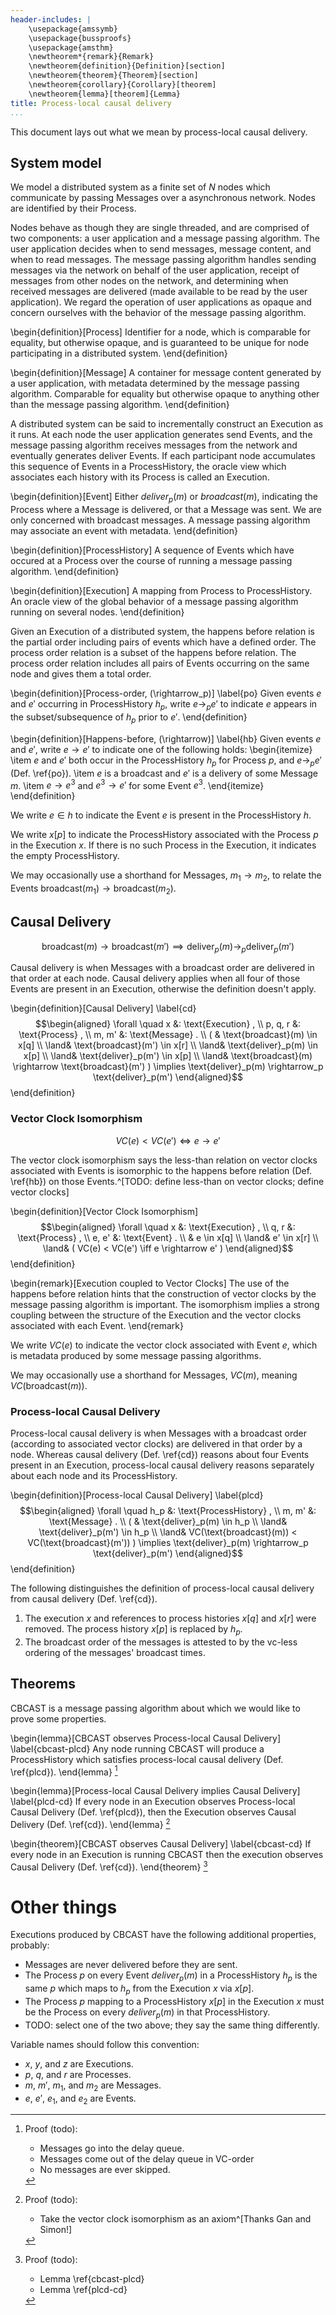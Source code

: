 ```yaml
---
header-includes: |
    \usepackage{amssymb}
    \usepackage{bussproofs}
    \usepackage{amsthm}
    \newtheorem*{remark}{Remark}
    \newtheorem{definition}{Definition}[section]
    \newtheorem{theorem}{Theorem}[section]
    \newtheorem{corollary}{Corollary}[theorem]
    \newtheorem{lemma}[theorem]{Lemma}
title: Process-local causal delivery
...
```


This document lays out what we mean by process-local causal delivery.

## System model

We model a distributed system as a finite set of $N$ nodes which communicate by
passing Messages over a asynchronous network. Nodes are identified by their
Process.

Nodes behave as though they are single threaded, and are comprised of
two components: a user application and a message passing algorithm.
The user application decides when to send messages, message content, and when
to read messages.
The message passing algorithm handles sending messages via the network on
behalf of the user application, receipt of messages from other nodes on the
network, and determining when received messages are delivered (made available
to be read by the user application).
We regard the operation of user applications as opaque and concern ourselves
with the behavior of the message passing algorithm.

\begin{definition}[Process]
Identifier for a node, which is comparable for equality, but otherwise opaque,
and is guaranteed to be unique for node participating in a distributed system.
\end{definition}

\begin{definition}[Message]
A container for message content generated by a user application, with metadata
determined by the message passing algorithm.
Comparable for equality but otherwise opaque to anything other than the message
passing algorithm.
\end{definition}

A distributed system can be said to incrementally construct an Execution as it
runs.
At each node the user application generates send Events, and the message
passing algorithm receives messages from the network and eventually generates
deliver Events.
If each participant node accumulates this sequence of Events in a
ProcessHistory, the oracle view which associates each history with its Process
is called an Execution.

\begin{definition}[Event]
Either $deliver_p(m)$ or $broadcast(m)$, indicating the Process where a Message
is delivered, or that a Message was sent. We are only concerned with broadcast
messages. A message passing algorithm may associate an event with metadata.
\end{definition}

\begin{definition}[ProcessHistory]
A sequence of Events which have occured at a Process over the course of running
a message passing algorithm.
\end{definition}

\begin{definition}[Execution]
A mapping from Process to ProcessHistory.
An oracle view of the global behavior of a message passing algorithm running on
several nodes.
\end{definition}

Given an Execution of a distributed system, the happens before relation is the
partial order including pairs of events which have a defined order.
The process order relation is a subset of the happens before relation.
The process order relation includes all pairs of Events occurring on the same
node and gives them a total order.

\begin{definition}[Process-order, \(\rightarrow_p\)]
\label{po}
Given events $e$ and $e'$ occurring in ProcessHistory $h_p$, write $e
\rightarrow_p e'$ to indicate $e$ appears in the subset/subsequence of $h_p$
prior to $e'$.
\end{definition}

\begin{definition}[Happens-before, \(\rightarrow\)]
\label{hb}
Given events $e$ and $e'$, write $e \rightarrow e'$ to indicate one of the following holds:
\begin{itemize}
\item $e$ and $e'$ both occur in the ProcessHistory $h_p$ for Process $p$, and
$e \rightarrow_p e'$ (Def. \ref{po}).
\item $e$ is a broadcast and $e'$ is a delivery of some Message $m$.
\item $e \rightarrow e^3$ and $e^3 \rightarrow e'$ for some Event $e^3$.
\end{itemize}
\end{definition}

We write $e \in h$ to indicate the Event $e$ is present in the ProcessHistory
$h$.

We write $x[p]$ to indicate the ProcessHistory associated with the Process $p$
in the Execution $x$. If there is no such Process in the Execution, it
indicates the empty ProcessHistory.

We may occasionally use a shorthand for Messages, $m_1 \rightarrow m_2$, to
relate the Events $\text{broadcast}(m_1) \rightarrow \text{broadcast}(m_2)$.

## Causal Delivery

$$
         \text{broadcast}(m) \rightarrow \text{broadcast}(m')
\implies \text{deliver}_p(m) \rightarrow_p \text{deliver}_p(m')
$$

Causal delivery is when Messages with a broadcast order are delivered in that
order at each node.
Causal delivery applies when all four of those Events are present in an
Execution, otherwise the definition doesn't apply.

\begin{definition}[Causal Delivery]
\label{cd}
$$\begin{aligned}
 \forall    \quad   x            &: \text{Execution}    ,
            \\      p, q, r      &: \text{Process}      ,
            \\      m, m'        &: \text{Message}      .
            \\  (                &          \text{broadcast}(m)  \in x[q]
            \\              \land&          \text{broadcast}(m') \in x[r]
            \\              \land&          \text{deliver}_p(m)  \in x[p]
            \\              \land&          \text{deliver}_p(m') \in x[p]
            \\              \land&          \text{broadcast}(m) \rightarrow \text{broadcast}(m')
                )                 \implies  \text{deliver}_p(m) \rightarrow_p \text{deliver}_p(m')
\end{aligned}$$
\end{definition}

### Vector Clock Isomorphism

$$
VC(e) < VC(e') \iff e \rightarrow e'
$$

The vector clock isomorphism says the less-than relation on vector clocks
associated with Events is isomorphic to the happens before relation
(Def. \ref{hb}) on those Events.^[TODO: define less-than on vector
clocks; define vector clocks]

\begin{definition}[Vector Clock Isomorphism]
$$\begin{aligned}
 \forall    \quad   x            &: \text{Execution}    ,
            \\      q, r         &: \text{Process}      ,
            \\      e, e'        &: \text{Event}        .
            \\                   &          e  \in x[q]
            \\              \land&          e' \in x[r]
            \\              \land&  (       VC(e) < VC(e')
                                  \iff e \rightarrow e'
                                    )
\end{aligned}$$
\end{definition}

\begin{remark}[Execution coupled to Vector Clocks]
The use of the happens before relation hints that the construction of vector
clocks by the message passing algorithm is important.
The isomorphism implies a strong coupling between the structure of the
Execution and the vector clocks associated with each Event.
\end{remark}

We write $VC(e)$ to indicate the vector clock associated with Event $e$, which
is metadata produced by some message passing algorithms.

We may occasionally use a shorthand for Messages, $VC(m)$, meaning
$VC(\text{broadcast}(m))$.

### Process-local Causal Delivery

Process-local causal delivery is when Messages with a broadcast order
(according to associated vector clocks) are delivered in that order by a node.
Whereas causal delivery (Def. \ref{cd}) reasons about four Events
present in an Execution, process-local causal delivery reasons separately about
each node and its ProcessHistory.

\begin{definition}[Process-local Causal Delivery]
\label{plcd}
$$\begin{aligned}
 \forall    \quad   h_p          &: \text{ProcessHistory}   ,
            \\      m, m'        &: \text{Message}          .
            \\  (                &          \text{deliver}_p(m)  \in h_p
            \\              \land&          \text{deliver}_p(m') \in h_p
            \\              \land&          VC(\text{broadcast}(m)) < VC(\text{broadcast}(m'))
                )                 \implies  \text{deliver}_p(m) \rightarrow_p \text{deliver}_p(m')
\end{aligned}$$
\end{definition}

The following distinguishes the definition of process-local causal delivery
from causal delivery (Def. \ref{cd}).

1. The execution $x$ and references to process histories $x[q]$ and $x[r]$ were
   removed. The process history $x[p]$ is replaced by $h_p$.
1. The broadcast order of the messages is attested to by the vc-less ordering
   of the messages' broadcast times.

## Theorems

CBCAST is a message passing algorithm about which we would like to prove some
properties.

\begin{lemma}[CBCAST observes Process-local Causal Delivery]
\label{cbcast-plcd}
Any node running CBCAST will produce a ProcessHistory which satisfies
process-local causal delivery (Def. \ref{plcd}).
\end{lemma}
[^cbcast-plcd-proof]

[^cbcast-plcd-proof]:
    Proof (todo):

    * Messages go into the delay queue.
    * Messages come out of the delay queue in VC-order
    * No messages are ever skipped.

\begin{lemma}[Process-local Causal Delivery implies Causal Delivery]
\label{plcd-cd}
If every node in an Execution observes Process-local Causal Delivery (Def.
\ref{plcd}), then the Execution observes Causal Delivery (Def. \ref{cd}).
\end{lemma}
[^plcd-cd-proof]

[^plcd-cd-proof]:
    Proof (todo):

    * Take the vector clock isomorphism as an axiom^[Thanks Gan and Simon!]

\begin{theorem}[CBCAST observes Causal Delivery]
\label{cbcast-cd}
If every node in an Execution is running CBCAST then the execution observes Causal Delivery (Def. \ref{cd}).
\end{theorem}
[^cbcast-cd-proof]

[^cbcast-cd-proof]:
    Proof (todo):

    * Lemma \ref{cbcast-plcd}
    * Lemma \ref{plcd-cd}

# Other things

Executions produced by CBCAST have the following additional properties,
probably:

* Messages are never delivered before they are sent.
* The Process $p$ on every Event $deliver_p(m)$ in a ProcessHistory $h_p$
  is the same $p$ which maps to $h_p$ from the Execution $x$ via $x[p]$.
* The Process $p$ mapping to a ProcessHistory $x[p]$ in the Execution $x$
  must be the Process on every $deliver_p(m)$ in that ProcessHistory.
* TODO: select one of the two above; they say the same thing differently.

Variable names should follow this convention:

* $x$, $y$, and $z$ are Executions.
* $p$, $q$, and $r$ are Processes.
* $m$, $m'$, $m_1$, and $m_2$ are Messages.
* $e$, $e'$, $e_1$, and $e_2$ are Events.

